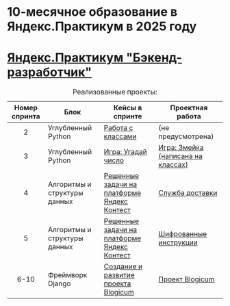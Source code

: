 # 10-месячное образование в Яндекс.Практикум в 2025 году
<!DOCTYPE html>
<html>
  <head>
    <meta charset="utf-8" />
  </head>
  <body>
    <h1>
      <a href="https://practicum.yandex.ru/backend-developer/" target="_blank"
        >Яндекс.Практикум "Бэкенд-разработчик"</a
      >
    </h1>
    <table>
      <caption>
        Реализованные проекты:
      </caption>
      <thead>
        <tr>
          <th>Номер спринта</th>
          <th>Блок</th>
          <th>Кейсы в спринте</th>
          <th>Проектная работа</th>
        </tr>
      </thead>
      <tbody>
        <tr>
          <td align='center'>2</td>
          <td>Углубленный Python</td>
          <td>
            <a href="https://github.com/DMITRII-RUS/yandex_second_sprint" target="_blank"
              >Работа с классами</a>
          </td>
          <td>
            <a>(не предусмотрена)</a>
          </td>
        </tr>
        <tr>
          <td align='center'>3</td>
          <td>Углубленный Python</td>
          <td>
            <a href="https://github.com/DMITRII-RUS/guess_number" target="_blank"
              >Игра: Угадай число</a>
          </td>
          <td>
            <a href="https://github.com/DMITRII-RUS/the_snake" target="_blank"
              >Игра: Змейка (написана на классах)</a>
          </td>
        </tr>
        <tr>
          <td align='center'>4</td>
          <td>Алгоритмы и структуры данных</td>
          <td>
            <a href="https://github.com/DMITRII-RUS/yandex-contest" target="_blank"
              >Решенные задачи на платформе Яндекс Контест</a>
          </td>
          <td>
            <a href="https://github.com/DMITRII-RUS/delivery" target="_blank">Служба доставки</a>
          </td>
        </tr>
        <tr>
          <td align='center'>5</td>
          <td>Алгоритмы и структуры данных</td>
          <td>
            <a href="https://github.com/DMITRII-RUS/yandex-contest" target="_blank"
              >Решенные задачи на платформе Яндекс Контест</a>
          </td>
          <td>
            <a href="https://github.com/DMITRII-RUS/decoding" target="_blank">Шифрованные инструкции</a>
          </td>
        </tr>
        <td align='center'>6-10</td>
          <td>Фреймворк Django</td>
          <td>
            <a href="https://github.com/DMITRII-RUS/django-sprint4" target="_blank"
              >Создание и развитие проекта Blogicum</a>
          </td>
          <td>
            <a href="https://github.com/DMITRII-RUS/django-sprint4" target="_blank">Проект Blogicum</a>
          </td>
        </tr>
      </tbody>
    </table>
  </body>
</html>
